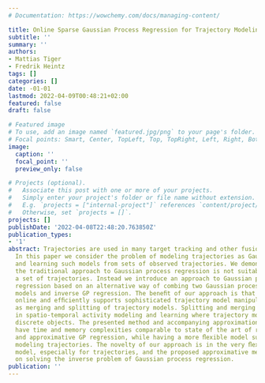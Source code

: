 ```yaml
---
# Documentation: https://wowchemy.com/docs/managing-content/

title: Online Sparse Gaussian Process Regression for Trajectory Modeling
subtitle: ''
summary: ''
authors:
- Mattias Tiger
- Fredrik Heintz
tags: []
categories: []
date: -01-01
lastmod: 2022-04-09T00:48:21+02:00
featured: false
draft: false

# Featured image
# To use, add an image named `featured.jpg/png` to your page's folder.
# Focal points: Smart, Center, TopLeft, Top, TopRight, Left, Right, BottomLeft, Bottom, BottomRight.
image:
  caption: ''
  focal_point: ''
  preview_only: false

# Projects (optional).
#   Associate this post with one or more of your projects.
#   Simply enter your project's folder or file name without extension.
#   E.g. `projects = ["internal-project"]` references `content/project/deep-learning/index.md`.
#   Otherwise, set `projects = []`.
projects: []
publishDate: '2022-04-08T22:48:20.763850Z'
publication_types:
- '1'
abstract: Trajectories are used in many target tracking and other fusion-related applications.
  In this paper we consider the problem of modeling trajectories as Gaussian processes
  and learning such models from sets of observed trajectories. We demonstrate that
  the traditional approach to Gaussian process regression is not suitable when modeling
  a set of trajectories. Instead we introduce an approach to Gaussian process trajectory
  regression based on an alternative way of combing two Gaussian process (GP) trajectory
  models and inverse GP regression. The beneﬁt of our approach is that it works well
  online and efﬁciently supports sophisticated trajectory model manipulations such
  as merging and splitting of trajectory models. Splitting and merging is very useful
  in spatio-temporal activity modeling and learning where trajectory models are considered
  discrete objects. The presented method and accompanying approximation algorithm
  have time and memory complexities comparable to state of the art of regular full
  and approximative GP regression, while having a more ﬂexible model suitable for
  modeling trajectories. The novelty of our approach is in the very ﬂexible and accurate
  model, especially for trajectories, and the proposed approximative method based
  on solving the inverse problem of Gaussian process regression.
publication: ''
---
```

